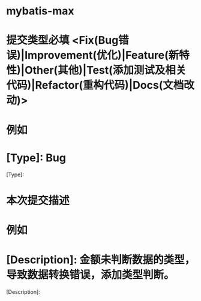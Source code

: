 # mybatis-max
# 提交类型必填 <Fix(Bug错误)|Improvement(优化)|Feature(新特性)|Other(其他)|Test(添加测试及相关代码)|Refactor(重构代码)|Docs(文档改动)>
# 例如
# [Type]: Bug
[Type]: 
  
# 本次提交描述
# 例如
# [Description]: 金额未判断数据的类型，导致数据转换错误，添加类型判断。
[Description]: 
